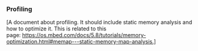 ### Profiling

[A document about profiling. It should include static memory analysis and how to optimize it. This is related to this page: https://os.mbed.com/docs/5.8/tutorials/memory-optimization.html#memap---static-memory-map-analysis.]
